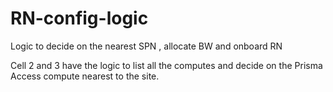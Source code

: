 # RN-config-logic
Logic to decide on the nearest SPN , allocate BW and onboard RN

Cell 2 and 3 have the logic to list all the computes and decide on the Prisma Access compute nearest to the site.
